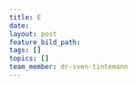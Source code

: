 ```yaml
---
title: E
date:
layout: post
feature_bild_path:
tags: []
topics: []
team_member: dr-sven-tintemann
---
```

